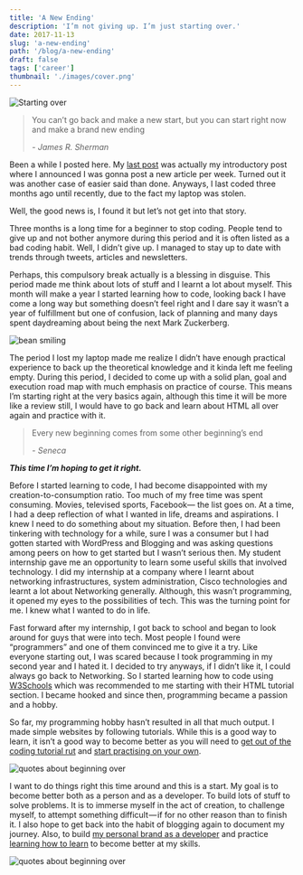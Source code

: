 ```yaml
---
title: 'A New Ending'
description: 'I’m not giving up. I’m just starting over.'
date: 2017-11-13
slug: 'a-new-ending'
path: '/blog/a-new-ending'
draft: false
tags: ['career']
thumbnail: './images/cover.png'
---
```


![Starting over](/images/blog/a-new-ending//header.jpg)

> You can’t go back and make a new start, but you can start right now and make a brand new ending
>
> _- James R. Sherman_

Been a while I posted here. My [last post](/blog/hello-world) was actually my introductory post where I announced I was gonna post a new article per week. Turned out it was another case of easier said than done.
Anyways, I last coded three months ago until recently, due to the fact my laptop was stolen.

Well, the good news is, I found it but let’s not get into that story.

Three months is a long time for a beginner to stop coding. People tend to give up and not bother anymore during this period and it is often listed as a bad coding habit. Well, I didn’t give up. I managed to stay up to date with 
trends through tweets, articles and newsletters.

Perhaps, this compulsory break actually is a blessing in disguise. This period made me think about lots of stuff and I learnt a lot about myself. This month will make a year I started learning how to code, looking back I have come a long way but something doesn’t feel right and I dare say it wasn’t a year of fulfillment but one of confusion, lack of planning and many days spent daydreaming about being the next Mark Zuckerberg.

![bean smiling](/images/blog/a-new-ending//tenor.gif)

The period I lost my laptop made me realize I didn’t have enough practical experience to back up the theoretical knowledge and it kinda left me feeling empty. During this period, I decided to come up with a solid plan, goal and execution road map with much emphasis on practice of course. This means I’m starting right at the very basics again, although this time it will be more like a review still, I would have to go back and learn about HTML all over again and practice with it.

> Every new beginning comes from some other beginning’s end
>
> _- Seneca_

_**This time I’m hoping to get it right.**_

Before I started learning to code, I had become disappointed with my creation-to-consumption ratio. Too much of my free time was spent consuming. Movies, televised sports, Facebook— the list goes on. At a time, I had a deep reflection of what I wanted in life, dreams and aspirations. I knew I need to do something about my situation. Before then, I had been tinkering with technology for a while, sure I was a consumer but I had gotten started with WordPress and Blogging and was asking questions among peers on how to get started but I wasn’t serious then. My student internship gave me an opportunity to learn some useful skills that involved technology. I did my internship at a company where I learnt about networking infrastructures, system administration, Cisco technologies and learnt a lot about Networking generally. Although, this wasn’t programming, it opened my eyes to the possibilities of tech. This was the turning point for me. I knew what I wanted to do in life.

Fast forward after my internship, I got back to school and began to look around for guys that were into tech. Most people I found were “programmers” and one of them convinced me to give it a try. Like everyone starting out, I was scared because I took programming in my second year and I hated it. I decided to try anyways, if I didn’t like it, I could always go back to Networking. So I started learning how to code using [W3Schools](https://www.w3schools.com/) which was recommended to me starting with their HTML tutorial section. I became hooked and since then, programming became a passion and a hobby.

So far, my programming hobby hasn’t resulted in all that much output. I made simple websites by following tutorials. While this is a good way to learn, it isn’t a good way to become better as you will need to [get out of the coding tutorial rut](https://medium.freecodecamp.org/how-to-dig-yourself-out-of-the-coding-tutorial-rut-7d3b2232f234?source=user_profile---------6----------------) and [start practising on your own](https://dev.to/inidaname/newbie-developers-dont-trust-those-tutorials-1ib).

![quotes about beginning over](/images/blog/a-new-ending/preview1.jpeg)

I want to do things right this time around and this is a start. My goal is to become better both as a person and as a developer. To build lots of stuff to solve problems. It is to immerse myself in the act of creation, to challenge myself, to attempt something difficult — if for no other reason than to finish it. I also hope to get back into the habit of blogging again to document my journey. Also, to build [my personal brand as a developer](https://medium.freecodecamp.org/building-your-personal-brand-as-a-new-web-developer-f6d4150fd217) and practice [learning how to learn](https://medium.freecodecamp.org/learning-how-to-learn-the-most-important-developer-skill-7bf62dfaf67d) to become better at my skills.

![quotes about beginning over](/images/blog/a-new-ending/preview.jpeg)
